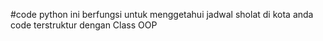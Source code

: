 #code python ini berfungsi untuk menggetahui jadwal sholat di kota anda 
code terstruktur dengan Class OOP
